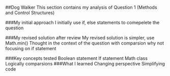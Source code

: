 ##Dog Walker
This section contains my analysis of Question 1 (Methods and Control Structures)

###My initial approach
I initially use if, else statements to comepelete the question

###My revised solution after review
My revised solution is simpler, use Math.min() Thought in the context of the question with comparsion why not focusing on if statement

###Key concepts tested
Boolean statement
If statement
Math class
Logically comparsions
###What I learned
Changing perspective
Simplifying code
